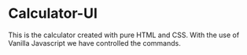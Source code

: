 # Calculator-UI
This is the calculator created with pure HTML and CSS. With the use of Vanilla Javascript we have controlled the commands.   
